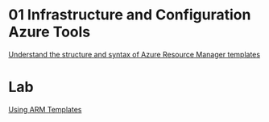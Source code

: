 # 01 Infrastructure and Configuration Azure Tools

[Understand the structure and syntax of Azure Resource Manager templates](https://docs.microsoft.com/en-us/azure/azure-resource-manager/templates/template-syntax)

# Lab

[Using ARM Templates](http://microsoft.github.io/PartsUnlimited/iac/200.2x-IaC-AZ-400T05AppInfra.html)

